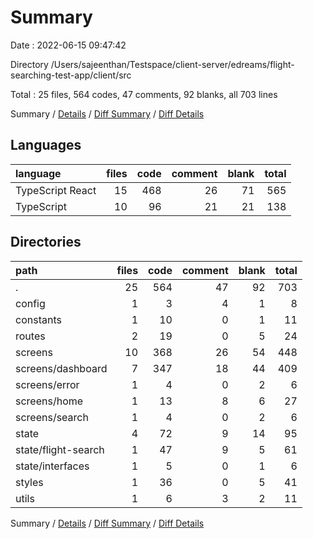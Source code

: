 # Summary

Date : 2022-06-15 09:47:42

Directory /Users/sajeenthan/Testspace/client-server/edreams/flight-searching-test-app/client/src

Total : 25 files,  564 codes, 47 comments, 92 blanks, all 703 lines

Summary / [Details](details.md) / [Diff Summary](diff.md) / [Diff Details](diff-details.md)

## Languages
| language | files | code | comment | blank | total |
| :--- | ---: | ---: | ---: | ---: | ---: |
| TypeScript React | 15 | 468 | 26 | 71 | 565 |
| TypeScript | 10 | 96 | 21 | 21 | 138 |

## Directories
| path | files | code | comment | blank | total |
| :--- | ---: | ---: | ---: | ---: | ---: |
| . | 25 | 564 | 47 | 92 | 703 |
| config | 1 | 3 | 4 | 1 | 8 |
| constants | 1 | 10 | 0 | 1 | 11 |
| routes | 2 | 19 | 0 | 5 | 24 |
| screens | 10 | 368 | 26 | 54 | 448 |
| screens/dashboard | 7 | 347 | 18 | 44 | 409 |
| screens/error | 1 | 4 | 0 | 2 | 6 |
| screens/home | 1 | 13 | 8 | 6 | 27 |
| screens/search | 1 | 4 | 0 | 2 | 6 |
| state | 4 | 72 | 9 | 14 | 95 |
| state/flight-search | 1 | 47 | 9 | 5 | 61 |
| state/interfaces | 1 | 5 | 0 | 1 | 6 |
| styles | 1 | 36 | 0 | 5 | 41 |
| utils | 1 | 6 | 3 | 2 | 11 |

Summary / [Details](details.md) / [Diff Summary](diff.md) / [Diff Details](diff-details.md)